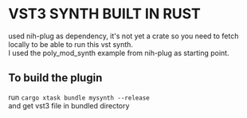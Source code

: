 # VST3 SYNTH BUILT IN RUST   
used nih-plug as dependency, it's not yet a crate so you need to fetch locally to be able to run this vst synth.  
I used the poly_mod_synth example from nih-plug as starting point.   

## To build the plugin   
run `cargo xtask bundle mysynth --release`  
and get vst3 file in bundled directory